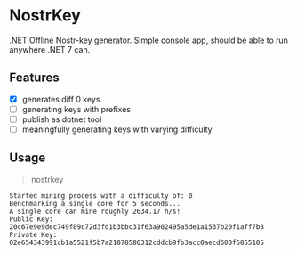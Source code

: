 # NostrKey

.NET Offline Nostr-key generator. Simple console app, should be able to run anywhere .NET 7 can.

## Features

- [x] generates diff 0 keys
- [ ] generating keys with prefixes
- [ ] publish as dotnet tool
- [ ] meaningfully generating keys with varying difficulty

## Usage

> nostrkey

```
Started mining process with a difficulty of: 0
Benchmarking a single core for 5 seconds...
A single core can mine roughly 2634.17 h/s!
Public Key: 20c67e9e9dec749f89c72d3fd1b3bbc31f63a902495a5de1a1537b20f1aff7b8
Private Key: 02e654343991cb1a5521f5b7a21878586312cddcb9fb3acc0aecd600f6855105
```
